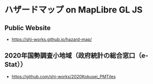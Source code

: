 # ハザードマップ on MapLibre GL JS
## Public Website
- https://shi-works.github.io/hazard-map/

## 2020年国勢調査小地域（政府統計の総合窓口（e-Stat））
- https://github.com/shi-works/2020Kokusei_PMTiles
